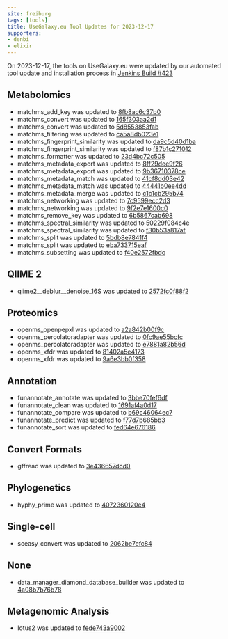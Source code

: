 ```yaml
---
site: freiburg
tags: [tools]
title: UseGalaxy.eu Tool Updates for 2023-12-17
supporters:
- denbi
- elixir
---
```


On 2023-12-17, the tools on UseGalaxy.eu were updated by our automated tool update and installation process in [Jenkins Build #423](https://build.galaxyproject.eu/job/usegalaxy-eu/job/install-tools/#423/)


## Metabolomics

- matchms_add_key was updated to [8fb8ac6c37b0](https://toolshed.g2.bx.psu.edu/view/recetox/matchms_add_key/8fb8ac6c37b0)
- matchms_convert was updated to [165f303aa2d1](https://toolshed.g2.bx.psu.edu/view/recetox/matchms_convert/165f303aa2d1)
- matchms_convert was updated to [5d8553853fab](https://toolshed.g2.bx.psu.edu/view/recetox/matchms_convert/5d8553853fab)
- matchms_filtering was updated to [ca5a8db023e1](https://toolshed.g2.bx.psu.edu/view/recetox/matchms_filtering/ca5a8db023e1)
- matchms_fingerprint_similarity was updated to [da9c5d40d1ba](https://toolshed.g2.bx.psu.edu/view/recetox/matchms_fingerprint_similarity/da9c5d40d1ba)
- matchms_fingerprint_similarity was updated to [f87b1c271012](https://toolshed.g2.bx.psu.edu/view/recetox/matchms_fingerprint_similarity/f87b1c271012)
- matchms_formatter was updated to [23d4bc72c505](https://toolshed.g2.bx.psu.edu/view/recetox/matchms_formatter/23d4bc72c505)
- matchms_metadata_export was updated to [8ff29dee9f26](https://toolshed.g2.bx.psu.edu/view/recetox/matchms_metadata_export/8ff29dee9f26)
- matchms_metadata_export was updated to [9b36710378ce](https://toolshed.g2.bx.psu.edu/view/recetox/matchms_metadata_export/9b36710378ce)
- matchms_metadata_match was updated to [41cf8dd03e42](https://toolshed.g2.bx.psu.edu/view/recetox/matchms_metadata_match/41cf8dd03e42)
- matchms_metadata_match was updated to [44441b0ee4dd](https://toolshed.g2.bx.psu.edu/view/recetox/matchms_metadata_match/44441b0ee4dd)
- matchms_metadata_merge was updated to [c1c1cb295b74](https://toolshed.g2.bx.psu.edu/view/recetox/matchms_metadata_merge/c1c1cb295b74)
- matchms_networking was updated to [7c9599ecc2d3](https://toolshed.g2.bx.psu.edu/view/recetox/matchms_networking/7c9599ecc2d3)
- matchms_networking was updated to [9f2e7e1600c0](https://toolshed.g2.bx.psu.edu/view/recetox/matchms_networking/9f2e7e1600c0)
- matchms_remove_key was updated to [6b5867cab698](https://toolshed.g2.bx.psu.edu/view/recetox/matchms_remove_key/6b5867cab698)
- matchms_spectral_similarity was updated to [50229f084c4e](https://toolshed.g2.bx.psu.edu/view/recetox/matchms_spectral_similarity/50229f084c4e)
- matchms_spectral_similarity was updated to [f30b53a817af](https://toolshed.g2.bx.psu.edu/view/recetox/matchms_spectral_similarity/f30b53a817af)
- matchms_split was updated to [5bdb8e7841f4](https://toolshed.g2.bx.psu.edu/view/recetox/matchms_split/5bdb8e7841f4)
- matchms_split was updated to [eba733715eaf](https://toolshed.g2.bx.psu.edu/view/recetox/matchms_split/eba733715eaf)
- matchms_subsetting was updated to [f40e2572fbdc](https://toolshed.g2.bx.psu.edu/view/recetox/matchms_subsetting/f40e2572fbdc)

## QIIME 2

- qiime2__deblur__denoise_16S was updated to [2572fc0f88f2](https://toolshed.g2.bx.psu.edu/view/q2d2/qiime2__deblur__denoise_16S/2572fc0f88f2)

## Proteomics

- openms_openpepxl was updated to [a2a842b00f9c](https://toolshed.g2.bx.psu.edu/view/galaxyp/openms_openpepxl/a2a842b00f9c)
- openms_percolatoradapter was updated to [0fc9ae55bcfc](https://toolshed.g2.bx.psu.edu/view/galaxyp/openms_percolatoradapter/0fc9ae55bcfc)
- openms_percolatoradapter was updated to [e7881a82b56d](https://toolshed.g2.bx.psu.edu/view/galaxyp/openms_percolatoradapter/e7881a82b56d)
- openms_xfdr was updated to [81402a5e4173](https://toolshed.g2.bx.psu.edu/view/galaxyp/openms_xfdr/81402a5e4173)
- openms_xfdr was updated to [9a6e3bb0f358](https://toolshed.g2.bx.psu.edu/view/galaxyp/openms_xfdr/9a6e3bb0f358)

## Annotation

- funannotate_annotate was updated to [3bbe70fef6df](https://toolshed.g2.bx.psu.edu/view/iuc/funannotate_annotate/3bbe70fef6df)
- funannotate_clean was updated to [1691af4a0d17](https://toolshed.g2.bx.psu.edu/view/iuc/funannotate_clean/1691af4a0d17)
- funannotate_compare was updated to [b69c46064ec7](https://toolshed.g2.bx.psu.edu/view/iuc/funannotate_compare/b69c46064ec7)
- funannotate_predict was updated to [f77d7b685bb3](https://toolshed.g2.bx.psu.edu/view/iuc/funannotate_predict/f77d7b685bb3)
- funannotate_sort was updated to [fed64e676186](https://toolshed.g2.bx.psu.edu/view/iuc/funannotate_sort/fed64e676186)

## Convert Formats

- gffread was updated to [3e436657dcd0](https://toolshed.g2.bx.psu.edu/view/devteam/gffread/3e436657dcd0)

## Phylogenetics

- hyphy_prime was updated to [4072360120e4](https://toolshed.g2.bx.psu.edu/view/iuc/hyphy_prime/4072360120e4)

## Single-cell

- sceasy_convert was updated to [2062be7efc84](https://toolshed.g2.bx.psu.edu/view/iuc/sceasy_convert/2062be7efc84)

## None

- data_manager_diamond_database_builder was updated to [4a08b7b76b78](https://toolshed.g2.bx.psu.edu/view/iuc/data_manager_diamond_database_builder/4a08b7b76b78)

## Metagenomic Analysis

- lotus2 was updated to [fede743a9002](https://toolshed.g2.bx.psu.edu/view/earlhaminst/lotus2/fede743a9002)

